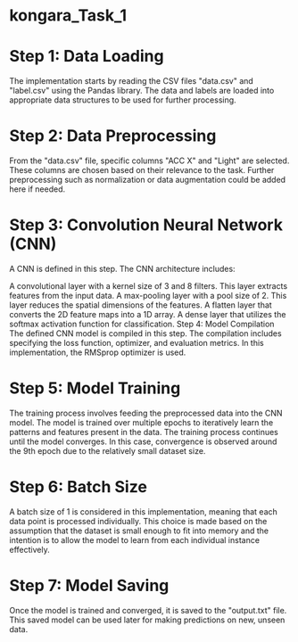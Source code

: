 # kongara_Task_1

# Step 1: Data Loading
The implementation starts by reading the CSV files "data.csv" and "label.csv" using the Pandas library. The data and labels are loaded into appropriate data structures to be used for further processing.

# Step 2: Data Preprocessing
From the "data.csv" file, specific columns "ACC X" and "Light" are selected. These columns are chosen based on their relevance to the task. Further preprocessing such as normalization or data augmentation could be added here if needed.

# Step 3: Convolution Neural Network (CNN)
A CNN is defined in this step. The CNN architecture includes:

A convolutional layer with a kernel size of 3 and 8 filters. This layer extracts features from the input data.
A max-pooling layer with a pool size of 2. This layer reduces the spatial dimensions of the features.
A flatten layer that converts the 2D feature maps into a 1D array.
A dense layer that utilizes the softmax activation function for classification.
Step 4: Model Compilation
The defined CNN model is compiled in this step. The compilation includes specifying the loss function, optimizer, and evaluation metrics. In this implementation, the RMSprop optimizer is used.

# Step 5: Model Training
The training process involves feeding the preprocessed data into the CNN model. The model is trained over multiple epochs to iteratively learn the patterns and features present in the data. The training process continues until the model converges. In this case, convergence is observed around the 9th epoch due to the relatively small dataset size.

# Step 6: Batch Size
A batch size of 1 is considered in this implementation, meaning that each data point is processed individually. This choice is made based on the assumption that the dataset is small enough to fit into memory and the intention is to allow the model to learn from each individual instance effectively.

# Step 7: Model Saving
Once the model is trained and converged, it is saved to the "output.txt" file. This saved model can be used later for making predictions on new, unseen data.


